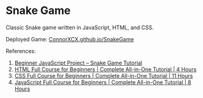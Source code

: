 # Snake Game

Classic Snake game written in JavaScript, HTML, and CSS.

Deployed Game: [ConnorXCX.github.io/SnakeGame](https://connorxcx.github.io/SnakeGame/)

References:

1. [Beginner JavaScript Project – Snake Game Tutorial](https://youtu.be/uyhzCBEGaBY?si=vYqBnph0_kC3A-qv)
2. [HTML Full Course for Beginners | Complete All-in-One Tutorial | 4 Hours](https://youtu.be/mJgBOIoGihA?si=eVd-RjjdFL2MGgNs)
3. [CSS Full Course for Beginners | Complete All-in-One Tutorial | 11 Hours](https://youtu.be/n4R2E7O-Ngo?si=QseVVjevTFMhs-zc)
4. [JavaScript Full Course for Beginners | Complete All-in-One Tutorial | 8 Hours](https://youtu.be/EfAl9bwzVZk?si=qQDCHUudIk9eQ4wE)
